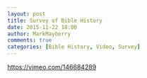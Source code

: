 ```yaml
---
layout: post
title: Survey of Bible History
date: 2015-11-22 18:00
author: MarkMayberry
comments: true
categories: [Bible History, Video, Survey]
---
```

https://vimeo.com/146684289

